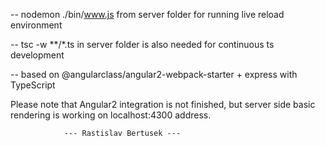-- nodemon ./bin/www.js from server folder for running live reload environment

-- tsc -w **/*.ts in server folder is also needed for continuous ts development

-- based on @angularclass/angular2-webpack-starter + express with TypeScript

Please note that Angular2 integration is not finished, but server side basic rendering is working on localhost:4300 address.

                --- Rastislav Bertusek ---
